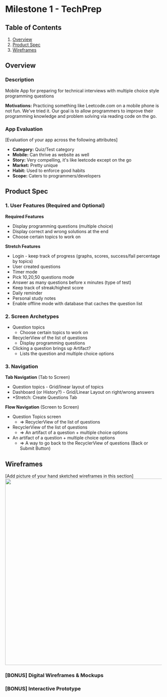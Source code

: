 # Milestone 1 - TechPrep
<!-- CodePrep (This is taken already) -->

## Table of Contents

1. [Overview](#Overview)
1. [Product Spec](#Product-Spec)
1. [Wireframes](#Wireframes)

## Overview

### Description

Mobile App for preparing for technical interviews with multiple choice style programming questions

**Motivations:** Practicing something like Leetcode.com on a mobile phone is not fun. We've tried it.
Our goal is to allow programmers to improve their programming knowledge and problem solving via reading code on the go. 

### App Evaluation

[Evaluation of your app across the following attributes]
- **Category:** Quiz/Test category
- **Mobile:** Can thrive as website as well
- **Story:** Very compelling, it's like leetcode except on the go
- **Market:** Pretty unique
- **Habit:** Used to enforce good habits
- **Scope:** Caters to programmers/developers

## Product Spec

### 1. User Features (Required and Optional)

**Required Features**

* Display programming questions (multiple choice)
* Display correct and wrong solutions at the end
* Choose certain topics to work on

**Stretch Features**

* Login - keep track of progress (graphs, scores, success/fail percentage by topics)
* User created questions
* Timer mode
* Pick 10,20,50 questions mode
* Answer as many questions before x minutes (type of test)
* Keep track of streak/highest score
* Daily reminder
* Personal study notes
* Enable offline mode with database that caches the question list

### 2. Screen Archetypes

- Question topics
  - Choose certain topics to work on
- RecyclerView of the list of questions
  - Display programming questions
- Clicking a question brings up Artifact?
  - Lists the question and multiple choice options

### 3. Navigation

**Tab Navigation** (Tab to Screen)

* Question topics - Grid/linear layout of topics
* Dashboard (or History?) - Grid/Linear Layout on right/wrong answers
* *Stretch: Create Questions Tab

**Flow Navigation** (Screen to Screen)

- Question Topics screen
  - => RecyclerView of the list of questions
- RecyclerView of the list of questions
  - => An artifact of a question + multiple choice options
- An artifact of a question + multiple choice options
  - => A way to go back to the RecyclerView of questions (Back or Submit Button)

## Wireframes

[Add picture of your hand sketched wireframes in this section]
<img src="YOUR_WIREFRAME_IMAGE_URL" width=600>

### [BONUS] Digital Wireframes & Mockups

### [BONUS] Interactive Prototype
